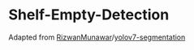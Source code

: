 # Shelf-Empty-Detection

Adapted from [RizwanMunawar](https://github.com/RizwanMunawar)/[yolov7-segmentation](https://github.com/RizwanMunawar/yolov7-segmentation)
